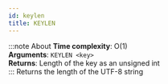 ```yaml
---
id: keylen
title: KEYLEN
---
```

:::note About
**Time complexity**: O(1)  
**Arguments**: `KEYLEN <key>`  
**Returns**: Length of the key as an unsigned int  
:::
Returns the length of the UTF-8 string